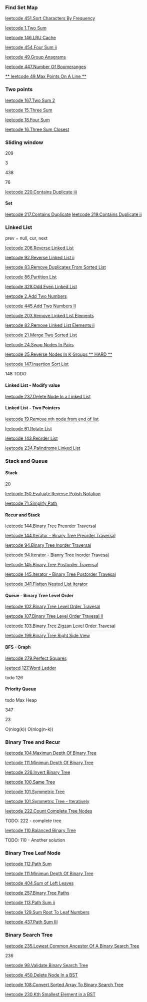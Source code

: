 
### Find Set Map
[leetcode 451.Sort Characters By Frequency](https://github.com/Terence-Cheng/Frontend_Blog/issues/5)

[leetcode 1.Two Sum](https://github.com/Terence-Cheng/Frontend_Blog/issues/6)

[leetcode 146.LRU Cache](https://github.com/Terence-Cheng/Frontend_Blog/issues/7)

[leetcode 454.Four Sum ii](https://github.com/Terence-Cheng/Frontend_Blog/blob/main/leetcode/454.4-sum-ii.ts)

[leetcode 49.Group Anagrams](https://github.com/Terence-Cheng/Frontend_Blog/blob/main/leetcode/49.group-anagrams.ts)

[leetcode 447.Number Of Boomeranges](https://github.com/Terence-Cheng/Frontend_Blog/issues/10)

[** leetcode 49.Max Points On A Line **](https://github.com/Terence-Cheng/Frontend_Blog/blob/main/leetcode/149.max-points-on-a-line.ts)

### Two points
[leetcode 167.Two Sum 2](https://github.com/Terence-Cheng/Frontend_Blog/blob/main/leetcode/167.two-sum-ii-input-array-is-sorted.ts)

[leetcode 15.Three Sum](https://github.com/Terence-Cheng/Frontend_Blog/blob/main/leetcode/15.3-sum.ts)

[leetcode 18.Four Sum](https://github.com/Terence-Cheng/Frontend_Blog/blob/main/leetcode/18.4-sum.ts)

[leetcode 16.Three Sum Closest](https://github.com/Terence-Cheng/Frontend_Blog/blob/main/leetcode/16.3-sum-closest.ts)

### Sliding window
209

3

438

76

[leetcode 220.Contains Duplicate iii](https://github.com/Terence-Cheng/Frontend_Blog/blob/main/leetcode/220.contains-duplicate-iii.ts)

#### Set
[leetcode 217.Contains Duplicate](https://github.com/Terence-Cheng/Frontend_Blog/blob/main/leetcode/217.contains-duplicate.ts)
[leetcode 219.Contains Duplicate ii](https://github.com/Terence-Cheng/Frontend_Blog/blob/main/leetcode/219.contains-duplicate-ii.ts)

### Linked List
prev = null, cur, next

[leetcode 206.Reverse Linked List](https://github.com/Terence-Cheng/Frontend_Blog/blob/main/leetcode/206.reverse-linked-list.ts)

[leetcode 92.Reverse Linked List ii](https://github.com/Terence-Cheng/Frontend_Blog/blob/main/leetcode/92.reverse-linked-list-ii.ts)

[leetcode 83.Remove Duplicates From Sorted List](https://github.com/Terence-Cheng/Frontend_Blog/blob/main/leetcode/83.remove-duplicates-from-sorted-list.ts)

[leetcode 86.Partition List](https://github.com/Terence-Cheng/Frontend_Blog/blob/main/leetcode/86.partition-list.ts)

[leetcode 328.Odd Even Linked List](https://github.com/Terence-Cheng/Frontend_Blog/blob/main/leetcode/328.odd-even-linked-list.ts)

[leetcode 2.Add Two Numbers](https://github.com/Terence-Cheng/Frontend_Blog/blob/main/leetcode/2.add-two-numbers.ts)

[leetcode 445.Add Two Numbers II](https://github.com/Terence-Cheng/Frontend_Blog/blob/main/leetcode/445.add-two-numbers-ii.ts)

[leetcode 203.Remove Linked List Elements](https://github.com/Terence-Cheng/Frontend_Blog/blob/main/leetcode/203.remove-linked-list-elements.ts)

[leetcode 82.Remove Linked List Elements ii](https://github.com/Terence-Cheng/Frontend_Blog/blob/main/leetcode/82.remove-duplicates-from-sorted-list-ii.ts)

[leetcode 21.Merge Two Sorted List](https://github.com/Terence-Cheng/Frontend_Blog/blob/main/leetcode/21.merge-two-sorted-lists.ts)

[leetcode 24.Swap Nodes In Pairs](https://github.com/Terence-Cheng/Frontend_Blog/blob/main/leetcode/24.swap-nodes-in-pairs.ts)

[leetcode 25.Reverse Nodes In K Groups ** HARD **](https://github.com/Terence-Cheng/Frontend_Blog/blob/main/leetcode/25.reverse-nodes-in-k-group.ts)

[leetcode 147.Insertion Sort List](https://github.com/Terence-Cheng/Frontend_Blog/blob/main/leetcode/147.insertion-sort-list.ts)

148 TODO

#### Linked List - Modify value

[leetcode 237.Delete Node In a Linked List](https://github.com/Terence-Cheng/Frontend_Blog/blob/main/leetcode/237.delete-node-in-a-linked-list.ts)

#### Linked List - Two Pointers
[leetcode 19.Remove nth node from end of list](https://github.com/Terence-Cheng/Frontend_Blog/blob/main/leetcode/19.remove-nth-node-from-end-of-list.ts)

[leetcode 61.Rotate List](https://github.com/Terence-Cheng/Frontend_Blog/blob/main/leetcode/61.rotate-list.ts)

[leetcode 143.Reorder List](https://github.com/Terence-Cheng/Frontend_Blog/blob/main/leetcode/143.reorder-list.ts)

[leetcode 234.Palindrome Linked List](https://github.com/Terence-Cheng/Frontend_Blog/blob/main/leetcode/234.palindrome-linked-list.ts)

### Stack and Queue

#### Stack
20

[leetcode 150.Evaluate Reverse Polish Notation](leetcode/150.evaluate-reverse-polish-notation.ts)

[leetcode 71.Simplify Path](leetcode/71.simplify-path.ts)


#### Recur and Stack

[leetcode 144.Binary Tree Preorder Traversal](leetcode/144.binary-tree-preorder-traversal.ts)

[leetcode 144.Iterator - Binary Tree Preorder Traversal](leetcode/144.iterator.binary-tree-preorder-traversal.ts)

[leetcode 94.Binary Tree Inorder Traversal](leetcode/94.binary-tree-inorder-traversal.ts)

[leetcode 94.Iterator - Bianry Tree Inorder Travesal](leetcode/94.iterator.binary-tree-inorder-traversal.ts)

[leetcode 145.Binary Tree Postorder Traversal](leetcode/145.binary-tree-postorder-traversal.ts)

[leetcode 145.Iterator - Binary Tree Postorder Travesal](leetcode/145.Iterator.binary-tree-postorder-traversal.ts)

[leetcode 341.Flatten Nested List Iterator](leetcode/341.flatten-nested-list-iterator.ts)



#### Queue - Binary Tree Level Order

[leetcode 102.Binary Tree Level Order Travesal](leetcode/102.binary-tree-level-order-traversal.ts)

[leetcode 107.Binary Tree Level Order Travesal II](leetcode/107.binary-tree-level-order-traversal-ii.ts)

[leetcode 103.Binary Tree Zigzan Level Order Travesal](leetcode/103.binary-tree-zigzag-level-order-traversal.ts)

[leetcode 199.Binary Tree Right Side View](leetcode/199.binary-tree-right-side-view.ts)

#### BFS - Graph

[leetcode 279.Perfect Squares](leetcode/279.perfect-squares.ts)

[leetocd 127.Word Ladder](leetcode/127.word-ladder.ts)

todo 126


#### Priority Queue
todo
Max Heap

347

23

O(nlog(k))
O(nlog(n-k))

### Binary Tree and Recur

[leetcode 104.Maximun Depth Of Binary Tree](leetcode/104.maximum-depth-of-binary-tree.ts)

[leetcode 111.Minimun Depth Of Binary Tree](leetcode/111.minimum-depth-of-binary-tree.ts)

[leetcode 226.Invert Binary Tree](leetcode/226.invert-binary-tree.ts)

[leetcode 100.Same Tree](leetcode/100.same-tree.ts)

[leetcode 101.Symmetric Tree](leetcode/101.symmetric-tree.ts)

[leetcode 101.Symmetric Tree - Iteratively](leetcode/101.symmetric-tree.iteratively.ts)

[leetcode 222.Count Complete Tree Nodes](leetcode/222.count-complete-tree-nodes.ts)

TODO: 222 - complete tree

[leetcode 110.Balanced Binary Tree](leetcode/110.balanced-binary-tree.ts)

TODO: 110 - Another solution

### Binary Tree Leaf Node
[leetcode 112.Path Sum](leetcode/112.path-sum.ts)

[leetcode 111.Minimun Depth Of Binary Tree](leetcode/111.minimum-depth-of-binary-tree.ts)

[leetcode 404.Sum of Left Leaves](leetcode/404.sum-of-left-leaves.ts)

[leetcode 257.Binary Tree Paths](leetcode/257.binary-tree-paths.ts)

[leetcode 113.Path Sum ii](leetcode/113.path-sum-ii.ts)

[leetcode 129.Sum Root To Leaf Numbers](leetcode/129.sum-root-to-leaf-numbers.ts)

[leetcode 437.Path Sum III](leetcode/437.path-sum-iii.ts)
### Binary Search Tree

[leetcode 235.Lowest Common Ancestor Of A Binary Search Tree](leetcode/235.lowest-common-ancestor-of-a-binary-search-tree.ts)

236

[leetcode 98.Validate Binary Search Tree](leetcode/98.validate-binary-search-tree.ts)

[leetcode 450.Delete Node In a BST](leetcode/450.delete-node-in-a-bst.ts)

[leetcode 108.Convert Sorted Array To Binary Search Tree](leetcode/108.convert-sorted-array-to-binary-search-tree.ts)

[leetcode 230.Kth Smallest Element in a BST](leetcode/230.kth-smallest-element-in-a-bst.ts)

